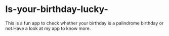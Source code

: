 # Is-your-birthday-lucky-
This is a fun  app to check whether your birthday is a palindrome birthday or
            not.Have a look at my app to know more.

